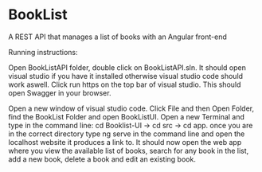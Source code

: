 # BookList
A REST API that manages a list of books with an Angular front-end


Running instructions: 

Open BookListAPI folder, double click on BookListAPI.sln. 
It should open visual studio if you have it installed otherwise visual studio code should work aswell. 
Click run https on the top bar of visual studio. This should open Swagger in your browser.

Open a new window of visual studio code.
Click File and then Open Folder, find the BookList Folder and open BookListUI.
Open a new Terminal and type in the command line: cd Booklist-UI -> cd src -> cd app.
once you are in the correct directory type ng serve in the command line and open the localhost website it produces a link to.
It should now open the web app where you view the available list of books, search for any book in the list, add a new book, delete a book 
and edit an existing book.

